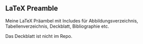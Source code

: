 ## LaTeX Preamble

Meine LaTeX Präambel mit Includes für Abbildungsverzeichnis, Tabellenverzeichnis, Deckblatt, Bibliographie etc.

Das Deckblatt ist nicht im Repo.
